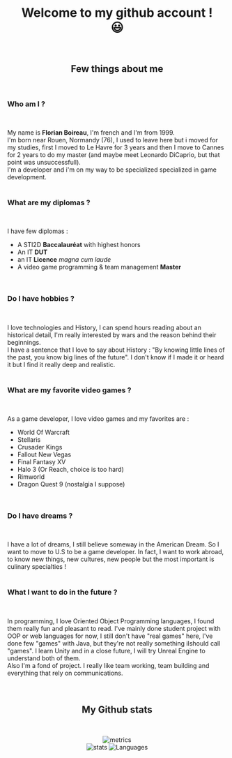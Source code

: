 <!--
**Skulls23/Skulls23** is a ✨ _special_ ✨ repository because its `README.md` (this file) appears on your GitHub profile. -->

<h1 align="center">Welcome to my github account !<br/>😃</h1>
<br/>

<h2 align="center">Few things about me</h2>
<br/>


<h3>Who am I ?</h3>
<br/>


My name is <b>Florian Boireau</b>, I'm french and I'm from 1999. <br/>
I'm born near Rouen, Normandy (76), I used to leave here but i moved for my studies, first I moved to Le Havre for 3 years and then I move to Cannes for 2 years to do my master (and maybe meet Leonardo DiCaprio, but that point was unsuccessfull).<br/>
I'm a developer and i'm on my way to be specialized specialized in game development.<br/>
<br/>


<h3>What are my diplomas ?</h3>
<br/>


I have few diplomas :

   <ul>
     <li>A STI2D <b>Baccalauréat</b> with highest honors</li>
     <li>An IT <b>DUT</b></li>
     <li>an IT <b>Licence</b> <i>magna cum laude</i></li>
     <li>A video game programming & team management <b>Master</b></li>
   </ul>
<br/>

   
<h3>Do I have hobbies ?</h3>
<br/>


I love technologies and History, I can spend hours reading about an historical detail, I'm really interested by wars and the reason behind their beginnings.<br/>
I have a sentence that I love to say about History : "By knowing little lines of the past, you know big lines of the future". I don't know if I made it or heard it but I find it really deep and realistic.<br/>
<br/>


<h3>What are my favorite video games ?</h3>
<br/>


As a game developer, I love video games and my favorites are :
 
 <ul>
   <li>World Of Warcraft</li>
   <li>Stellaris</li>
   <li>Crusader Kings</li>
   <li>Fallout New Vegas</i></li>
   <li>Final Fantasy XV</li>
   <li>Halo 3 (Or Reach, choice is too hard)</li>
   <li>Rimworld</li>
   <li>Dragon Quest 9 (nostalgia I suppose)</li>
  </ul>
<br/>


<h3>Do I have dreams ?</h3>
<br/>


I have a lot of dreams, I still believe someway in the American Dream. So I want to move to U.S to be a game developer. In fact, I want to work abroad, to know new things, new cultures, new people but the most important is culinary specialties !<br/>
<br/>


<h3>What I want to do in the future ?</h3>
<br/>


In programming, I love Oriented Object Programming languages, I found them really fun and pleasant to read. I've mainly done student project with OOP or web languages for now, I still don't have "real games" here, I've done few "games" with Java, but they're not really something iIshould call "games". I learn Unity and in a close future, I will try Unreal Engine to understand both of them.<br/>
Also I'm a fond of project. I really like team working, team building and everything that rely on communications.<br/>
<br/>
<br/>


<h2 align="center">My Github stats</h2>
<br/>


<!--
- 🔭 I’m currently working on many projects due to highschool.
- 🌱 I’m currently learning php.
- 👯 I’m looking to collaborate on ...
- 🤔 I’m looking for help with ...
- 💬 Ask me about ...
- 📫 How to reach me: florian.boireau.pro@hotmail.com
- 😄 Pronouns: ...
- ⚡ Fun fact: ...
-->


<div align="center">
   
![metrics](https://metrics.lecoq.io/Skulls23?template=classic&config.timezone=Europe%2FParis&config.animated=true)
<br/>
![stats](https://github-readme-stats.vercel.app/api?username=Skulls23&hide_border=true&theme=midnight-purple&show_icons=true&count_private=true)
![Languages](https://github-readme-stats.vercel.app/api/top-langs/?username=Skulls23&hide_border=true&hide=shaderlab&layout=compact&theme=midnight-purple&langs_count=10)

</div>
